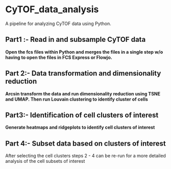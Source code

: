 # CyTOF_data_analysis

A pipeline for analyzing CyTOF data using Python.

## Part1 :- Read in and subsample CyTOF data
**Open the fcs files within Python and merges the files in a single step w/o having to open the files in FCS Express or Flowjo.**

## Part 2:- Data transformation and dimensionality reduction
**Arcsin transform the data and run dimensionality reduction using TSNE and UMAP. Then run Louvain clustering to identify cluster of cells**

## Part3:- Identification of cell clusters of interest
**Generate heatmaps and ridgeplots to identify cell clusters of interest**

## Part 4:- Subset data based on clusters of interest

After selecting the cell clusters steps 2 - 4 can be re-run for a more detailed analysis of the cell subsets of interest
